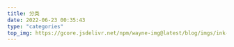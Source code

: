 ```yaml
---
title: 分类
date: 2022-06-23 00:35:43
type: "categories"
top_img: https://gcore.jsdelivr.net/npm/wayne-img@latest/blog/imgs/ink-gaf20d4ee0_1920.jpg
---
```

